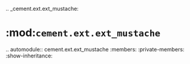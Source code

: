 .. _cement.ext.ext_mustache:

:mod:`cement.ext.ext_mustache`
==============================================================================

.. automodule:: cement.ext.ext_mustache
    :members:
    :private-members:
    :show-inheritance:
